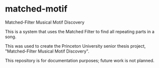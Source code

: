 # matched-motif
Matched-Filter Musical Motif Discovery

This is a system that uses the Matched Filter to find all repeating parts in a song.

This was used to create the Princeton University senior thesis project, "Matched-Filter Musical Motif Discovery".

This repository is for documentation purposes; future work is not planned. 
